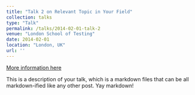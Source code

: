 ```yaml
---
title: "Talk 2 on Relevant Topic in Your Field"
collection: talks
type: "Talk"
permalink: /talks/2014-02-01-talk-2
venue: "London School of Testing"
date: 2014-02-01
location: "London, UK"
url: ''
---
```


[More information here](http://example2.com)

This is a description of your talk, which is a markdown files that can be all markdown-ified like any other post. Yay markdown!
